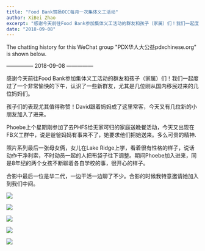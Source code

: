 ```yaml
---
title: "Food Bank赞扬OCC每月一次集体义工活动"
author: XiBei Zhao
excerpt: "感谢今天前往Food Bank参加集体义工活动的群友和孩子（家属）们！我们一起度过了一个非常愉快的下午，认识了一些新群友。孩子们的表现尤其值得称赞！Phoebe上个星期刚参加了给无家可归的家庭送晚餐活动，今天又出现在FB义工群中。在开场介绍注意事项的时候，负责员工特意指出OCC固定每月集体义工活动。"
date: "2018-09-08"
---
```


The chatting history for this WeChat group "PDX华人大公益pdxchinese.org" is shown below.

—————  2018-09-08  —————

感谢今天前往Food Bank参加集体义工活动的群友和孩子（家属）们！我们一起度过了一个非常愉快的下午，认识了一些新群友，尤其是几位刚从国内移民过来的几位妈妈们。

孩子们的表现尤其值得称赞！David跟着妈妈成了这里常客，今天又有几位新的小朋友加入了进来。

Phoebe上个星期刚参加了去PHFS给无家可归的家庭送晚餐活动，今天又出现在FB义工群中，说是爸爸妈妈有事来不了，她要求他们把她送来。多么可贵的精神.

照片系列最后一张母女俩，女儿在Lake Ridge上学，看着很有性格的样子，说话动作干净利索，不时动员一起的人把布袋子往下调整。期间Phoebe加入进来，同是8年纪的两个女孩不断聊着各自学校的事，很开心的样子。

合影中最后一位是华二代，一边干活一边聊了不少。合影的时候我特意邀请她加入到我们中间。

![](https://res.cloudinary.com/dhngj18do/image/upload/f_auto,q_auto/v1/images/1cb9564c63ea224c12d47d741012027e)

![](https://res.cloudinary.com/dhngj18do/image/upload/f_auto,q_auto/v1/images/672cdc998083ea0fdb67ba851600c2bc)

![](https://res.cloudinary.com/dhngj18do/image/upload/f_auto,q_auto/v1/images/1e6b9006f81db7b3f751597b15e7cca2)

![](https://res.cloudinary.com/dhngj18do/image/upload/f_auto,q_auto/v1/images/973caf8f576f1522e3c357f842c4e067)

![](https://res.cloudinary.com/dhngj18do/image/upload/f_auto,q_auto/v1/images/1e8a1f1ac545831131746e36e42ccdfd)

